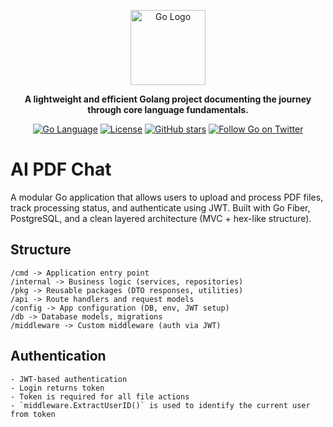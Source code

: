 <p align="center">
  <a href="https://go.dev/" target="blank"><img src="https://go.dev/blog/go-brand/Go-Logo/PNG/Go-Logo_Blue.png" width="120" alt="Go Logo" /></a>
</p>

<p align="center"><strong>A lightweight and efficient Golang project documenting the journey through core language fundamentals.</strong></p>

<p align="center">
<a href="https://go.dev/" target="_blank"><img src="https://img.shields.io/badge/Language-Go-blue.svg" alt="Go Language" /></a>
<a href="https://github.com/" target="_blank"><img src="https://img.shields.io/github/license/yourusername/your-repo.svg" alt="License" /></a>
<a href="https://github.com/" target="_blank"><img src="https://img.shields.io/github/stars/yourusername/your-repo?style=social" alt="GitHub stars" /></a>
<a href="https://twitter.com/golang" target="_blank"><img src="https://img.shields.io/twitter/follow/golang.svg?style=social&label=Follow" alt="Follow Go on Twitter"></a>
</p>

# AI PDF Chat

A modular Go application that allows users to upload and process PDF files, track processing status, and authenticate using JWT. Built with Go Fiber, PostgreSQL, and a clean layered architecture (MVC + hex-like structure).


## Structure
```
/cmd -> Application entry point
/internal -> Business logic (services, repositories)
/pkg -> Reusable packages (DTO responses, utilities)
/api -> Route handlers and request models
/config -> App configuration (DB, env, JWT setup)
/db -> Database models, migrations
/middleware -> Custom middleware (auth via JWT)

```

## Authentication
```
- JWT-based authentication
- Login returns token
- Token is required for all file actions
- `middleware.ExtractUserID()` is used to identify the current user from token

```
